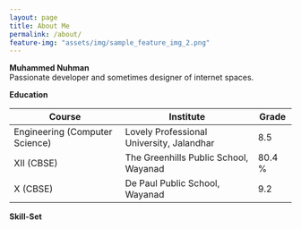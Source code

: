 ```yaml
---
layout: page
title: About Me
permalink: /about/
feature-img: "assets/img/sample_feature_img_2.png"
---
```


**Muhammed Nuhman**  
Passionate developer and sometimes designer of internet spaces. 
  
**Education**   
  
Course                                        | Institute                                 | Grade  
--------------------------------------------- | ----------------------------------------- | ------  
Engineering (Computer Science)  | Lovely Professional University, Jalandhar | 8.5  
XII (CBSE)                                    | The Greenhills Public School, Wayanad     | 80.4 %  
X (CBSE)                                      |  De Paul Public School, Wayanad           | 9.2  
  
  
**Skill-Set**  

